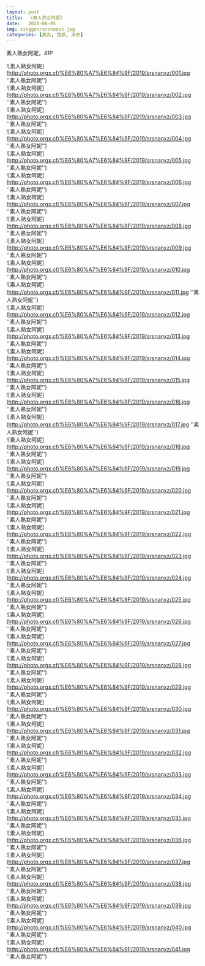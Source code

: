 ```yaml
---
layout: post
title:  《素人熟女阿妮》
date:   2020-08-05
img: xinggan/srsnanxz.jpg
categories: [美女, 性感, 泳衣]
---
```


素人熟女阿妮，41P

![素人熟女阿妮](http://photo.orgx.cf/%E6%80%A7%E6%84%9F/2019/srsnanxz/001.jpg ''素人熟女阿妮'') <br>
![素人熟女阿妮](http://photo.orgx.cf/%E6%80%A7%E6%84%9F/2019/srsnanxz/002.jpg ''素人熟女阿妮'') <br>
![素人熟女阿妮](http://photo.orgx.cf/%E6%80%A7%E6%84%9F/2019/srsnanxz/003.jpg ''素人熟女阿妮'') <br>
![素人熟女阿妮](http://photo.orgx.cf/%E6%80%A7%E6%84%9F/2019/srsnanxz/004.jpg ''素人熟女阿妮'') <br>
![素人熟女阿妮](http://photo.orgx.cf/%E6%80%A7%E6%84%9F/2019/srsnanxz/005.jpg ''素人熟女阿妮'') <br>
![素人熟女阿妮](http://photo.orgx.cf/%E6%80%A7%E6%84%9F/2019/srsnanxz/006.jpg ''素人熟女阿妮'') <br>
![素人熟女阿妮](http://photo.orgx.cf/%E6%80%A7%E6%84%9F/2019/srsnanxz/007.jpg ''素人熟女阿妮'') <br>
![素人熟女阿妮](http://photo.orgx.cf/%E6%80%A7%E6%84%9F/2019/srsnanxz/008.jpg ''素人熟女阿妮'') <br>
![素人熟女阿妮](http://photo.orgx.cf/%E6%80%A7%E6%84%9F/2019/srsnanxz/009.jpg ''素人熟女阿妮'') <br>
![素人熟女阿妮](http://photo.orgx.cf/%E6%80%A7%E6%84%9F/2019/srsnanxz/010.jpg ''素人熟女阿妮'') <br>
![素人熟女阿妮](http://photo.orgx.cf/%E6%80%A7%E6%84%9F/2019/srsnanxz/011.jpg ''素人熟女阿妮'') <br>
![素人熟女阿妮](http://photo.orgx.cf/%E6%80%A7%E6%84%9F/2019/srsnanxz/012.jpg ''素人熟女阿妮'') <br>
![素人熟女阿妮](http://photo.orgx.cf/%E6%80%A7%E6%84%9F/2019/srsnanxz/013.jpg ''素人熟女阿妮'') <br>
![素人熟女阿妮](http://photo.orgx.cf/%E6%80%A7%E6%84%9F/2019/srsnanxz/014.jpg ''素人熟女阿妮'') <br>
![素人熟女阿妮](http://photo.orgx.cf/%E6%80%A7%E6%84%9F/2019/srsnanxz/015.jpg ''素人熟女阿妮'') <br>
![素人熟女阿妮](http://photo.orgx.cf/%E6%80%A7%E6%84%9F/2019/srsnanxz/016.jpg ''素人熟女阿妮'') <br>
![素人熟女阿妮](http://photo.orgx.cf/%E6%80%A7%E6%84%9F/2019/srsnanxz/017.jpg ''素人熟女阿妮'') <br>
![素人熟女阿妮](http://photo.orgx.cf/%E6%80%A7%E6%84%9F/2019/srsnanxz/018.jpg ''素人熟女阿妮'') <br>
![素人熟女阿妮](http://photo.orgx.cf/%E6%80%A7%E6%84%9F/2019/srsnanxz/019.jpg ''素人熟女阿妮'') <br>
![素人熟女阿妮](http://photo.orgx.cf/%E6%80%A7%E6%84%9F/2019/srsnanxz/020.jpg ''素人熟女阿妮'') <br>
![素人熟女阿妮](http://photo.orgx.cf/%E6%80%A7%E6%84%9F/2019/srsnanxz/021.jpg ''素人熟女阿妮'') <br>
![素人熟女阿妮](http://photo.orgx.cf/%E6%80%A7%E6%84%9F/2019/srsnanxz/022.jpg ''素人熟女阿妮'') <br>
![素人熟女阿妮](http://photo.orgx.cf/%E6%80%A7%E6%84%9F/2019/srsnanxz/023.jpg ''素人熟女阿妮'') <br>
![素人熟女阿妮](http://photo.orgx.cf/%E6%80%A7%E6%84%9F/2019/srsnanxz/024.jpg ''素人熟女阿妮'') <br>
![素人熟女阿妮](http://photo.orgx.cf/%E6%80%A7%E6%84%9F/2019/srsnanxz/025.jpg ''素人熟女阿妮'') <br>
![素人熟女阿妮](http://photo.orgx.cf/%E6%80%A7%E6%84%9F/2019/srsnanxz/026.jpg ''素人熟女阿妮'') <br>
![素人熟女阿妮](http://photo.orgx.cf/%E6%80%A7%E6%84%9F/2019/srsnanxz/027.jpg ''素人熟女阿妮'') <br>
![素人熟女阿妮](http://photo.orgx.cf/%E6%80%A7%E6%84%9F/2019/srsnanxz/028.jpg ''素人熟女阿妮'') <br>
![素人熟女阿妮](http://photo.orgx.cf/%E6%80%A7%E6%84%9F/2019/srsnanxz/029.jpg ''素人熟女阿妮'') <br>
![素人熟女阿妮](http://photo.orgx.cf/%E6%80%A7%E6%84%9F/2019/srsnanxz/030.jpg ''素人熟女阿妮'') <br>
![素人熟女阿妮](http://photo.orgx.cf/%E6%80%A7%E6%84%9F/2019/srsnanxz/031.jpg ''素人熟女阿妮'') <br>
![素人熟女阿妮](http://photo.orgx.cf/%E6%80%A7%E6%84%9F/2019/srsnanxz/032.jpg ''素人熟女阿妮'') <br>
![素人熟女阿妮](http://photo.orgx.cf/%E6%80%A7%E6%84%9F/2019/srsnanxz/033.jpg ''素人熟女阿妮'') <br>
![素人熟女阿妮](http://photo.orgx.cf/%E6%80%A7%E6%84%9F/2019/srsnanxz/034.jpg ''素人熟女阿妮'') <br>
![素人熟女阿妮](http://photo.orgx.cf/%E6%80%A7%E6%84%9F/2019/srsnanxz/035.jpg ''素人熟女阿妮'') <br>
![素人熟女阿妮](http://photo.orgx.cf/%E6%80%A7%E6%84%9F/2019/srsnanxz/036.jpg ''素人熟女阿妮'') <br>
![素人熟女阿妮](http://photo.orgx.cf/%E6%80%A7%E6%84%9F/2019/srsnanxz/037.jpg ''素人熟女阿妮'') <br>
![素人熟女阿妮](http://photo.orgx.cf/%E6%80%A7%E6%84%9F/2019/srsnanxz/038.jpg ''素人熟女阿妮'') <br>
![素人熟女阿妮](http://photo.orgx.cf/%E6%80%A7%E6%84%9F/2019/srsnanxz/039.jpg ''素人熟女阿妮'') <br>
![素人熟女阿妮](http://photo.orgx.cf/%E6%80%A7%E6%84%9F/2019/srsnanxz/040.jpg ''素人熟女阿妮'') <br>
![素人熟女阿妮](http://photo.orgx.cf/%E6%80%A7%E6%84%9F/2019/srsnanxz/041.jpg ''素人熟女阿妮'') <br>
